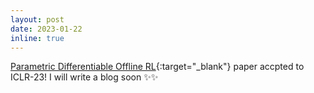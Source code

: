 ```yaml
---
layout: post
date: 2023-01-22 
inline: true
---
```


[Parametric Differentiable Offline RL](https://arxiv.org/abs/2210.00750){:target="\_blank"} paper accpted to ICLR-23! I will write a blog soon :sparkles::sparkles: